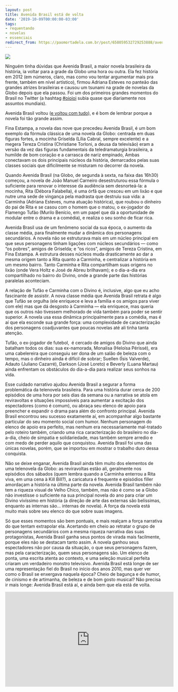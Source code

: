 ```yaml
---
layout: post
title: Avenida Brasil está de volta
date: '2019-10-09T00:00:00-03:00'
tags:
- requentando
- novelas
- essenciais
redirect_from: https://paomortadela.com.br/post/658059532729253888/avenida-brasil-est%C3%A1-de-volta
---
```

![](https://64.media.tumblr.com/fe8a0d529faaf62502b1d9ed16c3e15f/7a68d09f04fd1cc3-91/s540x810/5bd40e48267ffca56ad463e6039b4a5ac740f514.png)

Ninguém tinha dúvidas que Avenida Brasil, a maior novela brasileira da história, ia voltar para a grade da Globo uma hora ou outra. Ela fez história em 2012 (em números, claro, mas como vou tentar argumentar mais pra frente, também em nível artístico), firmou Adriana Esteves no panteão das grandes atrizes brasileiras e causou um tsunami na grade de novelas da Globo depois que ela passou. Foi um dos primeiros grandes momentos do Brasil no Twitter (a hashtag [#oioioi](https://twitter.com/hashtag/oioioi) subia quase que diariamente nos assuntos mundiais).

Avenida Brasil voltou ([e voltou com tudo](https://noticiasdatv.uol.com.br/noticia/audiencias/arrebatadora-avenida-brasil-tem-melhor-estreia-de-reprise-de-novela-em-20-anos-29989)), e é bom de lembrar porque a novela foi tão grande assim.

Fina Estampa, a novela das nove que precedeu Avenida Brasil, é um bom exemplo da fórmula clássica de uma novela da Globo: centrada em duas figuras fortes, a mocinha Griselda (Lília Cabral, sempre excelente) e a megera Tereza Cristina (Christiane Torloni, a deusa da televisão) eram a versão da vez das figuras fundamentais da teledramaturgia brasileira, a humilde de bom coração e a carrasca de nariz empinado, Ambas conectavam os dois principais núcleos da história, demarcados pelas suas classes sociais que dificilmente se misturam no decorrer da novela.

Quando Avenida Brasil (na Globo, de segunda à sexta, na faixa das 16h30) começou, a novela de João Manuel Carneiro desestruturou essa fórmula o suficiente para renovar o interesse da audiência sem desnorteá-la: a mocinha, Rita (Débora Falabella), é uma órfã que cresceu em um lixão e que nutre uma sede de vingança pela madrasta que destruiu sua vida: a Carminha (Adriana Esteves, numa atuação histórica), que roubou o dinheiro do pai de Rita e se casou com o homem que o matou, o ex-jogador do Flamengo Tufão (Murilo Benício, em um papel que dá a oportunidade de modular entre o drama e a comédia), e realiza o seu sonho de ficar rica.

Avenida Brasil usa de um fenômeno social da sua época, o aumento da classe média, para finalmente mudar a dinâmica dos personagens secundários. A novela não se estruturava mais em um núcleo principal em que seus personagens tinham ligações com núcleos secundários — como “os pobres”, amigos de Griselda; e “os ricos”, amigos de Tereza Cristina, em Fina Estampa. A estrutura desses núcleos muda drasticamente ao dar a mesma origem tanto a Rita quanto a Carminha, e centralizar a história em um mesmo bairro. Tanto Carminha e Rita compartilham suas origens no lixão (onde Vera Holtz e José de Abreu brilhavam); e o dia-a-dia era compartilhado no bairro do Divino, onde a grande parte das histórias paralelas aconteciam.

A relação de Tufão e Carminha com o Divino é, inclusive, algo que eu acho fascinante de assistir. A nova classe média que Avenida Brasil retrata é algo que Tufão se orgulha (ele enriquece e leva a família e os amigos para viver com ele) mas que dá desgosto à Carminha — ela enriquece, mas queria que os outros não tivessem melhorado de vida também para poder se sentir superior. A novela usa essa dinâmica principalmente para a comédia, mas é aí que ela esconde sua grande força: uma complexidade de caracterização dos personagens coadjuvantes que poucas novelas até ali tinha tanta atenção.

Tufão, o ex-jogador de futebol, &nbsp;é cercado de amigos do Divino que ainda batalham todos os dias: sua ex-namorada, Monalisa (Heloísa Périssé), era uma cabelereira que conseguiu ser dona de um salão de beleza com o tempo, mas o dinheiro ainda é difícil de sobrar; Suellen (Ísis Valverde), Adauto (Juliano Cazarré), Darkson (José Loreto) e Beverly (Luana Martau) ainda enfrentam os obstáculos do dia-a-dia para realizar seus sonhos na vida.

Esse cuidado narrativo ajudou Avenida Brasil a segurar a forma problemática da telenovela brasileira. Para uma história durar cerca de 200 episódios de uma hora por seis dias da semana ou a narrativa se atola em reviravoltas e situações impossíveis para aumentar a excitação dos espectadores (como é comum), ou abraça seu elenco de apoio para preencher e expandir o drama para além do confronto principal. Avenida Brasil encontrou seu sucesso exatamente aí, em acompanhar algo bastante particular do seu momento social com humor. Nenhum personagem do elenco de apoio era perfeito, mas nenhum era necessariamente mal-tratado pelo roteiro também, criando uma rica caracterização do brasileiro no dia-a-dia, cheio de simpatia e solidariedade, mas também sempre arredio e com medo de perder aquilo que conquistou. Avenida Brasil foi uma das únicas novelas, porém, que se importou em mostrar o trabalho duro dessa conquista.

Não se deixe enganar, Avenida Brasil ainda têm muito dos elementos de uma telenovela da Globo: as reviravoltas estão ali, geralmente nos episódios dos sábados (quem lembra quando a Carminha enterrou a Rita viva, em uma cena à Kill Bill?), a caricatura é frequente e episódios filler amordaçam a história na última parte da novela. Avenida Brasil também não tem a riqueza visual de Velho Chico, também, mas não é como se a Globo não investisse o suficiente na sua principal novela do ano para criar um Divino vivíssimo em história (a direção de arte das externas são belíssimas, enquanto as internas são… internas de novela). A força da novela está muito mais sobre seu elenco do que sobre suas imagens.

Só que esses momentos são bem pontuais, e mais realçam a força narrativa do que tentam extrapolar ela. Acertando em cheio ao retratar o grupo de personagens secundários com a mesma riqueza narrativa das suas protagonistas, Avenida Brasil ganha seus pontos de virada mais facilmente, porque eles não se destacam tanto assim. A novela ganhou seus espectadores não por causa da situação, o que seus personagens fazem, mas pela caracterização, quem seus personagens são. Um elenco de ponta, uma escrita atenta ao contexto, e uma seleção musical perfeita criaram um verdadeiro monstro televisivo. Avenida Brasil está longe de ser uma representação fiel do Brasil no início dos anos 2010, mas quer ver como o Brasil se enxergava naquela época? Cheio de bagunça e de humor, de cinismo e de artimanha, de beleza e de bom gosto musical? Não precisa ir mais longe: Avenida Brasil está aí, e ainda bem que ela está de volta.

<iframe id="youtube_iframe" src="https://www.youtube.com/embed/QlZqAnUHTI8?feature=oembed&amp;enablejsapi=1&amp;origin=https://safe.txmblr.com&amp;wmode=opaque" allow="accelerometer; autoplay; clipboard-write; encrypted-media; gyroscope; picture-in-picture" allowfullscreen="" width="540" height="303" frameborder="0"></iframe>
